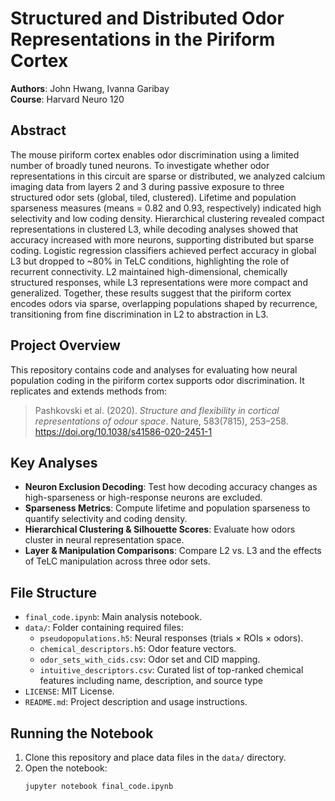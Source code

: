 # Structured and Distributed Odor Representations in the Piriform Cortex

**Authors**: John Hwang, Ivanna Garibay  
**Course**: Harvard Neuro 120

## Abstract

The mouse piriform cortex enables odor discrimination using a limited number of broadly tuned neurons. To investigate whether odor representations in this circuit are sparse or distributed, we analyzed calcium imaging data from layers 2 and 3 during passive exposure to three structured odor sets (global, tiled, clustered). Lifetime and population sparseness measures (means = 0.82 and 0.93, respectively) indicated high selectivity and low coding density. Hierarchical clustering revealed compact representations in clustered L3, while decoding analyses showed that accuracy increased with more neurons, supporting distributed but sparse coding. Logistic regression classifiers achieved perfect accuracy in global L3 but dropped to ~80% in TeLC conditions, highlighting the role of recurrent connectivity. L2 maintained high-dimensional, chemically structured responses, while L3 representations were more compact and generalized. Together, these results suggest that the piriform cortex encodes odors via sparse, overlapping populations shaped by recurrence, transitioning from fine discrimination in L2 to abstraction in L3.

## Project Overview

This repository contains code and analyses for evaluating how neural population coding in the piriform cortex supports odor discrimination. It replicates and extends methods from:

> Pashkovski et al. (2020). _Structure and flexibility in cortical representations of odour space_. Nature, 583(7815), 253–258.  
> https://doi.org/10.1038/s41586-020-2451-1

## Key Analyses

-   **Neuron Exclusion Decoding**: Test how decoding accuracy changes as high-sparseness or high-response neurons are excluded.
-   **Sparseness Metrics**: Compute lifetime and population sparseness to quantify selectivity and coding density.
-   **Hierarchical Clustering & Silhouette Scores**: Evaluate how odors cluster in neural representation space.
-   **Layer & Manipulation Comparisons**: Compare L2 vs. L3 and the effects of TeLC manipulation across three odor sets.

## File Structure

-   `final_code.ipynb`: Main analysis notebook.
-   `data/`: Folder containing required files:
    -   `pseudopopulations.h5`: Neural responses (trials × ROIs × odors).
    -   `chemical_descriptors.h5`: Odor feature vectors.
    -   `odor_sets_with_cids.csv`: Odor set and CID mapping.
    -   `intuitive_descriptors.csv`: Curated list of top-ranked chemical features including name, description, and source type
-   `LICENSE`: MIT License.
-   `README.md`: Project description and usage instructions.

## Running the Notebook

1. Clone this repository and place data files in the `data/` directory.
2. Open the notebook:
    ```bash
    jupyter notebook final_code.ipynb
    ```
